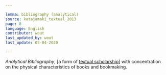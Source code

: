 ```yaml
---

lemma: bibliography (analytical)
source: katajamaki_textual_2013
page: 8
language: English
contributor: wout
last_updated_by: wout
last_update: 05-04-2020

---
```


_Analytical Bibliography_, [a form of [textual scholarship](textualScholarship.html)] with concentration on the physical characteristics of books and bookmaking.
